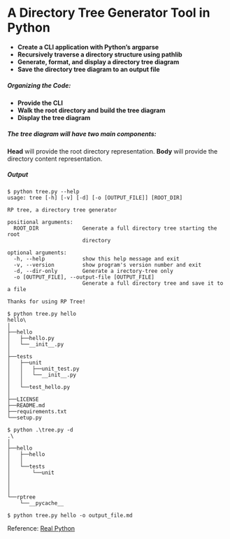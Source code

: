 #  A Directory Tree Generator Tool in Python
* **Create a CLI application with Python’s argparse**
* **Recursively traverse a directory structure using pathlib**
* **Generate, format, and display a directory tree diagram**
* **Save the directory tree diagram to an output file**
##### Organizing the Code:
* **Provide the CLI**
* **Walk the root directory and build the tree diagram**
* **Display the tree diagram**

##### The tree diagram will have two main components:
**Head** will provide the root directory representation.
**Body** will provide the directory content representation.

##### Output
```
$ python tree.py --help
usage: tree [-h] [-v] [-d] [-o [OUTPUT_FILE]] [ROOT_DIR]

RP tree, a directory tree generator

positional arguments:
  ROOT_DIR              Generate a full directory tree starting the root
                        directory

optional arguments:
  -h, --help            show this help message and exit
  -v, --version         show program's version number and exit
  -d, --dir-only        Generate a irectory-tree only
  -o [OUTPUT_FILE], --output-file [OUTPUT_FILE]
                        Generate a full directory tree and save it to a file

Thanks for using RP Tree!
```
```
$ python tree.py hello
hello\
│
├──hello
│   ├──hello.py
│   └──__init__.py
│
├──tests
│   ├──unit
│   │   ├──unit_test.py
│   │   └──__init__.py
│   │
│   └──test_hello.py
│
├──LICENSE
├──README.md
├──requirements.txt
└──setup.py
```
```
$ python .\tree.py -d
.\
│
├──hello
│   ├──hello      
│   │
│   └──tests      
│       └──unit   
│
│
│
└──rptree
    └──__pycache__
```
```
$ python tree.py hello -o output_file.md
```
Reference: [Real Python](https://realpython.com/directory-tree-generator-python/)